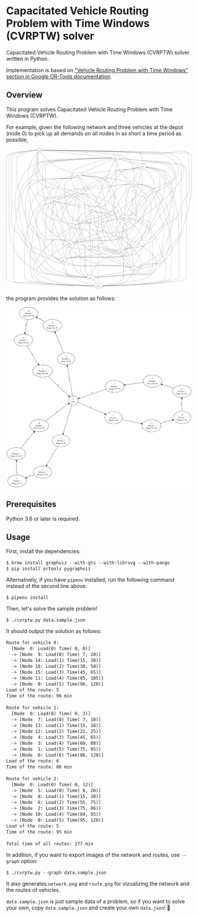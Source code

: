 # Capacitated Vehicle Routing Problem with Time Windows (CVRPTW) solver

Capacitated Vehicle Routing Problem with Time Windows (CVRPTW) solver written in Python.

Implementation is based on ["Vehicle Routing Problem with Time Windows" section in Google OR-Tools documentation](https://developers.google.com/optimization/routing/cvrptw).


## Overview

This program solves Capacitated Vehicle Routing Problem with Time Windows (CVRPTW).

For example, given the following network and three vehicles at the depot (node 0) to pick up all demands on all nodes in as short a time period as possible,

![network](network.png)

the program provides the solution as follows:

![route](route.png)


## Prerequisites

Python 3.6 or later is required.


## Usage

First, install the dependencies:

```shell
$ brew install graphviz --with-gts --with-librsvg --with-pango
$ pip install ortools pygraphviz
```

Alternatively, if you have `pipenv` installed, run the following command instead of the second line above:

```shell
$ pipenv install
```

Then, let's solve the sample problem!

```shell
$ ./cvrptw.py data.sample.json
```

It should output the solution as follows:

```
Route for vehicle 0:
  [Node  0: Load(0) Time( 0, 0)]
  -> [Node  9: Load(0) Time( 7, 20)]
  -> [Node 14: Load(1) Time(15, 30)]
  -> [Node 16: Load(2) Time(30, 50)]
  -> [Node 15: Load(3) Time(45, 65)]
  -> [Node 11: Load(4) Time(85, 105)]
  -> [Node  0: Load(5) Time(96, 120)]
Load of the route: 5
Time of the route: 96 min

Route for vehicle 1:
  [Node  0: Load(0) Time( 0, 3)]
  -> [Node  7: Load(0) Time( 7, 10)]
  -> [Node 13: Load(1) Time(15, 18)]
  -> [Node 12: Load(2) Time(22, 25)]
  -> [Node  4: Load(3) Time(45, 65)]
  -> [Node  3: Load(4) Time(60, 80)]
  -> [Node  1: Load(5) Time(75, 95)]
  -> [Node  0: Load(6) Time(86, 120)]
Load of the route: 6
Time of the route: 86 min

Route for vehicle 2:
  [Node  0: Load(0) Time( 0, 12)]
  -> [Node  5: Load(0) Time( 8, 20)]
  -> [Node  8: Load(1) Time(15, 30)]
  -> [Node  6: Load(2) Time(55, 75)]
  -> [Node  2: Load(3) Time(75, 86)]
  -> [Node 10: Load(4) Time(84, 95)]
  -> [Node  0: Load(5) Time(95, 120)]
Load of the route: 5
Time of the route: 95 min

Total time of all routes: 277 min
```

In addition, if you want to export images of the network and routes, use `--graph` option:

```shell
$ ./cvrptw.py --graph data.sample.json
```

It also generates `network.png` and `route.png` for vizualizing the network and the routes of vehicles.

`data.sample.json` is just sample data of a problem, so if you want to solve your own, copy `data.sample.json` and create your own `data.json`! 💪